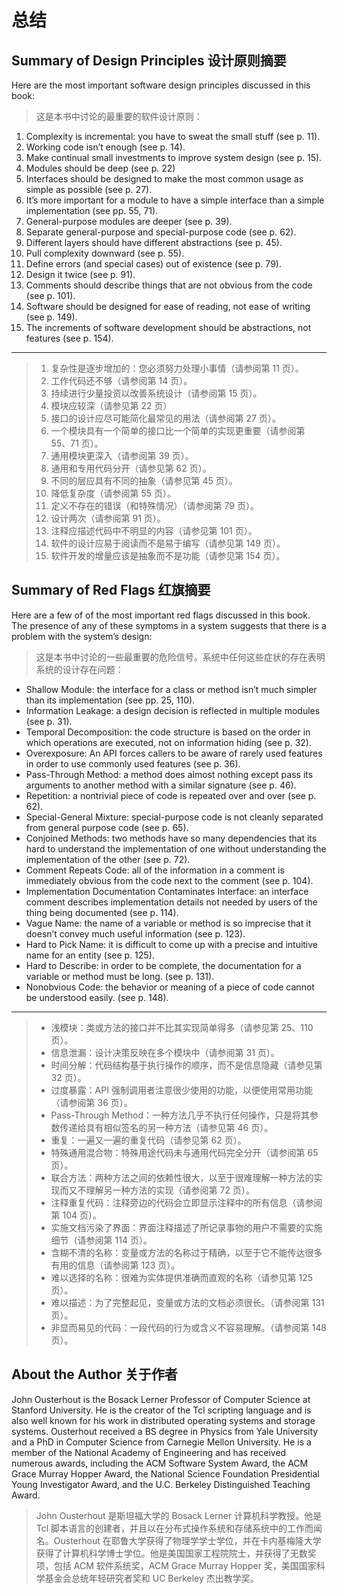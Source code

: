 # 总结

## Summary of Design Principles 设计原则摘要

Here are the most important software design principles discussed in this book:

> 这是本书中讨论的最重要的软件设计原则：

1. Complexity is incremental: you have to sweat the small stuff (see p. 11).
2. Working code isn’t enough (see p. 14).
3. Make continual small investments to improve system design (see p. 15).
4. Modules should be deep (see p. 22)
5. Interfaces should be designed to make the most common usage as simple as possible (see p. 27).
6. It’s more important for a module to have a simple interface than a simple implementation (see pp. 55, 71).
7. General-purpose modules are deeper (see p. 39).
8. Separate general-purpose and special-purpose code (see p. 62).
9. Different layers should have different abstractions (see p. 45).
10. Pull complexity downward (see p. 55).
11. Define errors (and special cases) out of existence (see p. 79).
12. Design it twice (see p. 91).
13. Comments should describe things that are not obvious from the code (see p. 101).
14. Software should be designed for ease of reading, not ease of writing (see p. 149).
15. The increments of software development should be abstractions, not features (see p. 154).

---

> 1. 复杂性是逐步增加的：您必须努力处理小事情（请参阅第 11 页）。
> 2. 工作代码还不够（请参阅第 14 页）。
> 3. 持续进行少量投资以改善系统设计（请参阅第 15 页）。
> 4. 模块应较深（请参见第 22 页）
> 5. 接口的设计应尽可能简化最常见的用法（请参阅第 27 页）。
> 6. 一个模块具有一个简单的接口比一个简单的实现更重要（请参阅第 55、71 页）。
> 7. 通用模块更深入（请参阅第 39 页）。
> 8. 通用和专用代码分开（请参见第 62 页）。
> 9. 不同的层应具有不同的抽象（请参见第 45 页）。
> 10. 降低复杂度（请参阅第 55 页）。
> 11. 定义不存在的错误（和特殊情况）（请参阅第 79 页）。
> 12. 设计两次（请参阅第 91 页）。
> 13. 注释应描述代码中不明显的内容（请参见第 101 页）。
> 14. 软件的设计应易于阅读而不是易于编写（请参见第 149 页）。
> 15. 软件开发的增量应该是抽象而不是功能（请参见第 154 页）。

## Summary of Red Flags 红旗摘要

Here are a few of of the most important red flags discussed in this book. The presence of any of these symptoms in a system suggests that there is a problem with the system’s design:

> 这是本书中讨论的一些最重要的危险信号。系统中任何这些症状的存在表明系统的设计存在问题：

- Shallow Module: the interface for a class or method isn’t much simpler than its implementation (see pp. 25, 110).
- Information Leakage: a design decision is reflected in multiple modules (see p. 31).
- Temporal Decomposition: the code structure is based on the order in which operations are executed, not on information hiding (see p. 32).
- Overexposure: An API forces callers to be aware of rarely used features in order to use commonly used features (see p. 36).
- Pass-Through Method: a method does almost nothing except pass its arguments to another method with a similar signature (see p. 46).
- Repetition: a nontrivial piece of code is repeated over and over (see p. 62).
- Special-General Mixture: special-purpose code is not cleanly separated from general purpose code (see p. 65).
- Conjoined Methods: two methods have so many dependencies that its hard to understand the implementation of one without understanding the implementation of the other (see p. 72).
- Comment Repeats Code: all of the information in a comment is immediately obvious from the code next to the comment (see p. 104).
- Implementation Documentation Contaminates Interface: an interface comment describes implementation details not needed by users of the thing being documented (see p. 114).
- Vague Name: the name of a variable or method is so imprecise that it doesn’t convey much useful information (see p. 123).
- Hard to Pick Name: it is difficult to come up with a precise and intuitive name for an entity (see p. 125).
- Hard to Describe: in order to be complete, the documentation for a variable or method must be long. (see p. 131).
- Nonobvious Code: the behavior or meaning of a piece of code cannot be understood easily. (see p. 148).

---

> - 浅模块：类或方法的接口并不比其实现简单得多（请参见第 25、110 页）。
> - 信息泄漏：设计决策反映在多个模块中（请参阅第 31 页）。
> - 时间分解：代码结构基于执行操作的顺序，而不是信息隐藏（请参见第 32 页）。
> - 过度暴露：API 强制调用者注意很少使用的功能，以便使用常用功能（请参阅第 36 页）。
> - Pass-Through Method：一种方法几乎不执行任何操作，只是将其参数传递给具有相似签名的另一种方法（请参见第 46 页）。
> - 重复：一遍又一遍的重复代码（请参见第 62 页）。
> - 特殊通用混合物：特殊用途代码未与通用代码完全分开（请参阅第 65 页）。
> - 联合方法：两种方法之间的依赖性很大，以至于很难理解一种方法的实现而又不理解另一种方法的实现（请参阅第 72 页）。
> - 注释重复代码：注释旁边的代码会立即显示注释中的所有信息（请参阅第 104 页）。
> - 实施文档污染了界面：界面注释描述了所记录事物的用户不需要的实施细节（请参阅第 114 页）。
> - 含糊不清的名称：变量或方法的名称过于精确，以至于它不能传达很多有用的信息（请参阅第 123 页）。
> - 难以选择的名称：很难为实体提供准确而直观的名称（请参见第 125 页）。
> - 难以描述：为了完整起见，变量或方法的文档必须很长。（请参阅第 131 页）。
> - 非显而易见的代码：一段代码的行为或含义不容易理解。（请参阅第 148 页）。

## About the Author 关于作者

John Ousterhout is the Bosack Lerner Professor of Computer Science at Stanford University. He is the creator of the Tcl scripting language and is also well known for his work in distributed operating systems and storage systems. Ousterhout received a BS degree in Physics from Yale University and a PhD in Computer Science from Carnegie Mellon University. He is a member of the National Academy of Engineering and has received numerous awards, including the ACM Software System Award, the ACM Grace Murray Hopper Award, the National Science Foundation Presidential Young Investigator Award, and the U.C. Berkeley Distinguished Teaching Award.

> John Ousterhout 是斯坦福大学的 Bosack Lerner 计算机科学教授。他是 Tcl 脚本语言的创建者，并且以在分布式操作系统和存储系统中的工作而闻名。Ousterhout 在耶鲁大学获得了物理学学士学位，并在卡内基梅隆大学获得了计算机科学博士学位。他是美国国家工程院院士，并获得了无数奖项，包括 ACM 软件系统奖，ACM Grace Murray Hopper 奖，美国国家科学基金会总统年轻研究者奖和 UC Berkeley 杰出教学奖。
